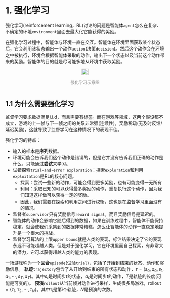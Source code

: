 # 1. 强化学习

强化学习(reinforcement learning，RL)讨论的问题是智能体`agent`怎么在复杂、不确定的环境`environment`里面去最大化它能获得的奖励。

在强化学习过程中，智能体与环境一直在交互。智能体在环境里面获取某个状态后，它会利用该状态输出一个动作`action`(决策`decision`)。然后这个动作会在环境之中被执行，环境会根据智能体采取的动作，输出下一个状态以及当前这个动作带来的奖励。智能体的目的就是尽可能多地从环境中获取奖励。

<div style="display: flex; justify-content: center; align-items: center;">
    <div style="text-align: center;">
        <img src="assets/强化学习/images/image.png" style="width: 50%;"/>
        <p style="font-size: small; color: gray;">强化学习示意图</p>
    </div>
</div>

## 1.1 为什么需要强化学习
监督学习要求数据满足$\text{i.i.d}$，而且需要有标签。而在游戏等领域，这两个假设都不成立，游戏的上一帧与下一帧之间的关系非常强(连续性)，奖励稀疏(无及时反馈/延迟奖励)，这就导致了监督学习在这种情况下的表现不佳。

强化学习的特点：
- 输入的样本是**序列**数据。
- 环境可能会告诉我们这个动作是错误的，但是它并没有告诉我们正确的动作是什么，只能通过**尝试**来学习。
- 试错探索`trial-and-error exploration`：探索`exploration`和利用`exploitation`是RL的核心问题。
  - 探索：尝试一些新的动作，可能会得到更多奖励，也有可能变得一无所有
  - 利用：采取已知的可以获得最多奖励的动作，重复执行这个动作，因为我们知道这样做可以获得一定的奖励。
  - 因此，我们需要在探索和利用之间进行权衡，这也是在监督学习里面没有的情况。
- 监督者`supervisor`只有奖励信号`reward signal`，而且奖励信号是延迟的。
- 智能体的动作会影响它随后得到的数据，如果在训练过程中，智能体不能保持稳定，就会使我们采集到的数据非常糟糕，怎么让智能体的动作一直稳定地提升是一个很大的挑战。
- 监督学习算法的上限`upper bound`就是人类的表现，标注结果决定了它的表现永远不可能超越人类。但是对于强化学习，它在环境里面自己探索，有非常大的潜力，它可以获得超越人类的能力的表现。

一场游戏称为一个**回合**`episode`(试验`trial`)，包括了开始到结束的状态、动作和奖励信息。
**轨迹**`trajectory`包含了从开始到结束的所有状态和动作，$\tau = (s_0, a_0, s_1, a_1, \cdots, s_T, a_T)$。其中$s_t$是时间步$t$的状态，$a_t$是时间步$t$的动作，$T$是轨迹的长度(可能是可变的)。
**预演**`rollout`从当前帧对动作进行采样，生成很多局游戏，$\text{rollout} = \{\tau_1, \tau_2, \cdots, \tau_N\}$。其中$\tau_i$是第$i$个轨迹，$N$是预演的次数。
